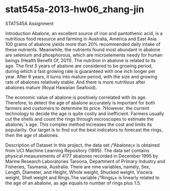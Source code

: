 stat545a-2013-hw06_zhang-jin
============================

STAT545A Assignment

Introduction 
Abalone, an excellent source of iron and pantothenic acid, is a nutritious food resource and farming in Australia, America and East Asia. 100 grams of abalone yields more than 20% recommended daily intake of these nutrients. Meanwhile, the nutrients found most abundant in abalone are selenium and phosphorous, which are microelements needy for human beings (Health Benefit Of, 2011). The nutrition in abalone is related to its age. The first 5 years of abalone are considered to be growing period, during which a fast growing rate is guaranteed with one inch longer per year. After 6 years, it turns into mature period, with the size and growing rate of abalones relatively stable. And there is more nutritious after abalones mature (Royal Hawaiian Seafood).

The economic value of abalone is positively correlated with its age. Therefore, to detect the age of abalone accurately is important for both farmers and customers to determine its price. ?However, the current technology to decide the age is quite costly and inefficient. Farmers usually cut the shells and count the rings through microscopes to estimate the abalone¡¯s age. This complex method increases the cost and limits its popularity. Our target is to find out the best indicators to forecast the rings, then the age of abalones. 

Description of Dataset
In this project, the data set ¡°Abalone¡± is obtained from UCI Machine Learning Repository (1995). The data set contains physical measurements of 4177 abalones recorded in December 1995 by Marine Research Laboratories Taroona, Department of Primary Industry and Fisheries, Tasmania, Australia. There are nine variables, namely, Sex, Length, Diameter, and Height, Whole weight, Shucked weight, Viscera weight, Shell weight and Rings.The variable ¡°Rings¡± is linearly related to the age of an abalone, as age equals to number of rings plus 1.5.